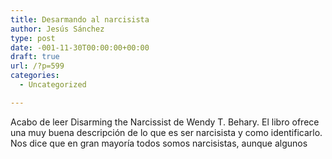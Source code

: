 ```yaml
---
title: Desarmando al narcisista
author: Jesús Sánchez
type: post
date: -001-11-30T00:00:00+00:00
draft: true
url: /?p=599
categories:
  - Uncategorized

---
```

Acabo de leer Disarming the Narcissist de Wendy T. Behary. El libro ofrece una muy buena descripción de lo que es ser narcisista y como identificarlo. Nos dice que en gran mayoría todos somos narcisistas, aunque algunos